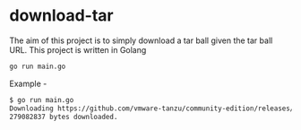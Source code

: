 # download-tar

The aim of this project is to simply download a tar ball given the tar ball URL. This project is written in Golang

```bash
go run main.go
```

Example -

```bash
$ go run main.go
Downloading https://github.com/vmware-tanzu/community-edition/releases/download/v0.11.0/tce-darwin-amd64-v0.11.0.tar.gz to tce-darwin-amd64-v0.11.0.tar.gz
279082837 bytes downloaded.
```
